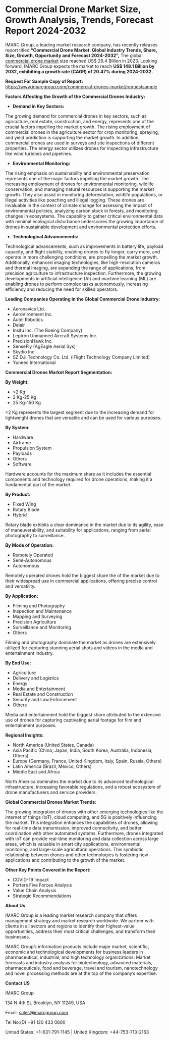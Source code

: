 ﻿# Commercial Drone Market Size, Growth Analysis, Trends, Forecast Report 2024-2032
IMARC Group, a leading market research company, has recently releases report titled **“Commercial Drone Market: Global Industry Trends, Share, Size, Growth, Opportunity and Forecast 2024-2032”,** The global [commercial drone market](https://www.imarcgroup.com/commercial-drones-market) size reached US$ 26.4 Billion in 2023. Looking forward, IMARC Group expects the market to reach **US$ 148.1 Billion by 2032, exhibiting a growth rate (CAGR) of 20.47% during 2024-2032.**

**Request For Sample Copy of Report:** <https://www.imarcgroup.com/commercial-drones-market/requestsample>

**Factors Affecting the Growth of the Commercial Drones Industry:**

- **Demand in Key Sectors:**

The growing demand for commercial drones in key sectors, such as agriculture, real estate, construction, and energy, represents one of the crucial factors impelling the market growth. The rising employment of commercial drones in the agriculture sector for crop monitoring, spraying, and yield prediction is supporting the market growth. In addition, commercial drones are used in surveys and site inspections of different properties. The energy sector utilizes drones for inspecting infrastructure like wind turbines and pipelines.

- **Environmental Monitoring:**

The rising emphasis on sustainability and environmental preservation represents one of the major factors impelling the market growth. The increasing employment of drones for environmental monitoring, wildlife conservation, and managing natural resources is supporting the market growth. They also assist in monitoring deforestation, wildlife populations, or illegal activities like poaching and illegal logging. These drones are invaluable in the context of climate change for assessing the impact of environmental policies, analyzing carbon stock in forests, and monitoring changes in ecosystems. The capability to gather critical environmental data with minimal ecological disturbance underscores the growing importance of drones in sustainable development and environmental protection efforts.

- **Technological Advancements:**

Technological advancements, such as improvements in battery life, payload capacity, and flight stability, enabling drones to fly longer, carry more, and operate in more challenging conditions, are propelling the market growth. Additionally, enhanced imaging technologies, like high-resolution cameras and thermal imaging, are expanding the range of applications, from precision agriculture to infrastructure inspection. Furthermore, the growing developments in artificial intelligence (AI) and machine learning (ML) are enabling drones to perform complex tasks autonomously, increasing efficiency and reducing the need for skilled operators.

**Leading Companies Operating in the Global Commercial Drone Industry:**

- Aeronavics Ltd.
- AeroVironment Inc.
- Autel Robotics
- Delair
- Insitu Inc. (The Boeing Company)
- Leptron Unmanned Aircraft Systems Inc.
- PrecisionHawk Inc.
- SenseFly (AgEagle Aerial Sys)
- Skydio Inc
- SZ DJI Technology Co. Ltd. (iFlight Technology Company Limited)
- Yuneec International

**Commercial Drones Market Report Segmentation:**

**By Weight:**

- <2 Kg
- 2 Kg-25 Kg
- 25 Kg-150 Kg

<2 Kg represents the largest segment due to the increasing demand for lightweight drones that are versatile and can be used for various purposes.

**By System:**

- Hardware
- Airframe
- Propulsion System
- Payloads
- Others
- Software

Hardware accounts for the maximum share as it includes the essential components and technology required for drone operations, making it a fundamental part of the market.

**By Product:**

- Fixed Wing
- Rotary Blade
- Hybrid

Rotary blade exhibits a clear dominance in the market due to its agility, ease of maneuverability, and suitability for applications, ranging from aerial photography to surveillance.

**By Mode of Operation:**

- Remotely Operated
- Semi-Autonomous
- Autonomous

Remotely operated drones hold the biggest share the of the market due to their widespread use in commercial applications, offering precise control and versatility.

**By Application:**

- Filming and Photography
- Inspection and Maintenance
- Mapping and Surveying
- Precision Agriculture
- Surveillance and Monitoring
- Others

Filming and photography dominate the market as drones are extensively utilized for capturing stunning aerial shots and videos in the media and entertainment industry.

**By End Use:**

- Agriculture
- Delivery and Logistics
- Energy
- Media and Entertainment
- Real Estate and Construction
- Security and Law Enforcement
- Others

Media and entertainment hold the biggest share attributed to the extensive use of drones for capturing captivating aerial footage for film and entertainment purposes.

**Regional Insights:**

- North America (United States, Canada)
- Asia Pacific (China, Japan, India, South Korea, Australia, Indonesia, Others)
- Europe (Germany, France, United Kingdom, Italy, Spain, Russia, Others)
- Latin America (Brazil, Mexico, Others)
- Middle East and Africa

North America dominates the market due to its advanced technological infrastructure, increasing favorable regulations, and a robust ecosystem of drone manufacturers and service providers.

**Global Commercial Drones Market Trends:**

The growing integration of drones with other emerging technologies like the internet of things (IoT), cloud computing, and 5G is positively influencing the market. This integration enhances the capabilities of drones, allowing for real-time data transmission, improved connectivity, and better coordination with other automated systems. Furthermore, drones integrated with IoT can provide real-time monitoring and data collection across large areas, which is valuable in smart city applications, environmental monitoring, and large-scale agricultural operations. This symbiotic relationship between drones and other technologies is fostering new applications and contributing to the growth of the market.

**Other Key Points Covered in the Report:**

- COVID-19 Impact
- Porters Five Forces Analysis
- Value Chain Analysis
- Strategic Recommendations

**About Us**

IMARC Group is a leading market research company that offers management strategy and market research worldwide. We partner with clients in all sectors and regions to identify their highest-value opportunities, address their most critical challenges, and transform their businesses.

IMARC Group’s information products include major market, scientific, economic and technological developments for business leaders in pharmaceutical, industrial, and high technology organizations. Market forecasts and industry analysis for biotechnology, advanced materials, pharmaceuticals, food and beverage, travel and tourism, nanotechnology and novel processing methods are at the top of the company’s expertise.

**Contact US**

IMARC Group

134 N 4th St. Brooklyn, NY 11249, USA

Email: sales@imarcgroup.com

Tel No:(D) +91 120 433 0800

United States: +1-631-791-1145 | United Kingdom: +44-753-713-2163
